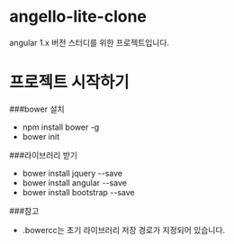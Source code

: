 # angello-lite-clone
angular 1.x 버전 스터디를 위한 프로젝트입니다.<br>


# 프로젝트 시작하기
###bower 설치<br>
* npm install bower -g
* bower init

###라이브러리 받기
* bower install jquery --save
* bower install angular --save
* bower install bootstrap --save

###참고
* .bowercc는 초기 라이브러리 저장 경로가 지정되어 있습니다.